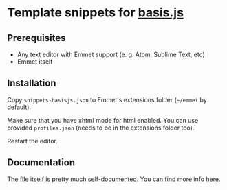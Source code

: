# Template snippets for [basis.js](https://github.com/basisjs/basisjs)

## Prerequisites
- Any text editor with Emmet support (e. g. Atom, Sublime Text, etc)
- Emmet itself

## Installation
Copy `snippets-basisjs.json` to Emmet's extensions folder (`~/emmet` by default).

Make sure that you have xhtml mode for html enabled. You can use provided `profiles.json` (needs to be in the extensions folder too).

Restart the editor.

## Documentation
The file itself is pretty much self-documented. You can find more info [here](http://docs.emmet.io/customization/snippets/).
